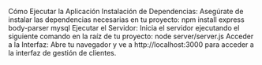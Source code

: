 Cómo Ejecutar la Aplicación
Instalación de Dependencias: Asegúrate de instalar las dependencias necesarias en tu proyecto:
npm install express body-parser mysql
Ejecutar el Servidor: Inicia el servidor ejecutando el siguiente comando en la raíz de tu proyecto:
node server/server.js
Acceder a la Interfaz: Abre tu navegador y ve a http://localhost:3000 para acceder a la interfaz de gestión de clientes.
